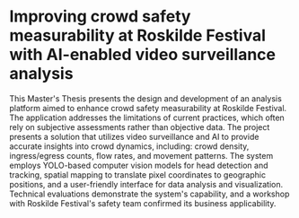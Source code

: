 # Improving crowd safety measurability at Roskilde Festival with AI-enabled video surveillance analysis
This Master's Thesis presents the design and development of an analysis platform aimed to enhance crowd safety measurability at Roskilde Festival. The application addresses the limitations of current practices, which often rely on subjective assessments rather than objective data. The project presents a solution that utilizes video surveillance and AI to provide accurate insights into crowd dynamics, including: crowd density, ingress/egress counts, flow rates, and movement patterns. The system employs YOLO-based computer vision models for head detection and tracking, spatial mapping to translate pixel coordinates to geographic positions, and a user-friendly interface for data analysis and visualization. Technical evaluations demonstrate the system's capability, and a workshop with Roskilde Festival's safety team confirmed its business applicability.
